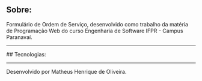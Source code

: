## Sobre:
Formulário de Ordem de Serviço, desenvolvido como trabalho da matéria de Programação Web do curso Engenharia de Software IFPR - Campus Paranavaí.
<hr>
## Tecnologias:

<hr>
Desenvolvido por Matheus Henrique de Oliveira.
